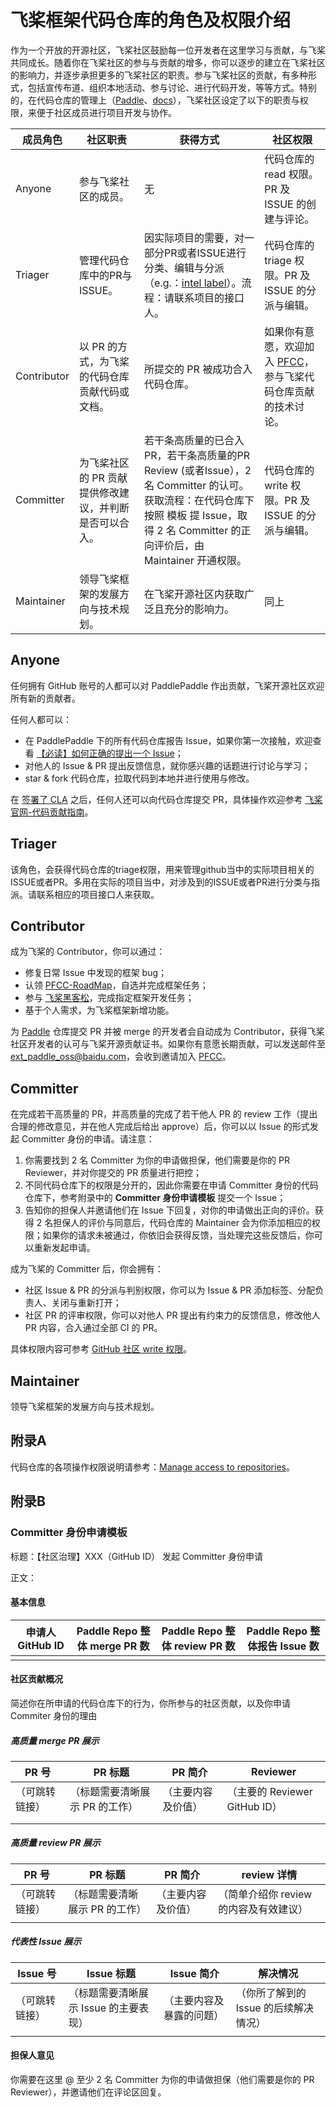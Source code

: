 # 飞桨框架代码仓库的角色及权限介绍

作为一个开放的开源社区，飞桨社区鼓励每一位开发者在这里学习与贡献，与飞桨共同成长。随着你在飞桨社区的参与与贡献的增多，你可以逐步的建立在飞桨社区的影响力，并逐步承担更多的飞桨社区的职责。参与飞桨社区的贡献，有多种形式，包括宣传布道、组织本地活动、参与讨论、进行代码开发，等等方式。特别的，在代码仓库的管理上（[Paddle](https://github.com/PaddlePaddle/Paddle)、[docs](https://github.com/PaddlePaddle/docs)），飞桨社区设定了以下的职责与权限，来便于社区成员进行项目开发与协作。

| 成员角色    | 社区职责                                               | 获得方式                                                     | 社区权限                                                     |
| ----------- | ------------------------------------------------------ | ------------------------------------------------------------ | ------------------------------------------------------------ |
| Anyone      | 参与飞桨社区的成员。                                   | 无                                                           | 代码仓库的 read 权限。PR 及 ISSUE 的创建与评论。             |
| Triager     | 管理代码仓库中的PR与ISSUE。                            | 因实际项目的需要，对一部分PR或者ISSUE进行分类、编辑与分派（e.g.：[intel label](https://github.com/PaddlePaddle/Paddle/issues?q=label%3Aintel+)）。流程：请联系项目的接口人。 | 代码仓库的 triage 权限。PR 及 ISSUE 的分派与编辑。           |
| Contributor | 以 PR 的方式，为飞桨的代码仓库贡献代码或文档。         | 所提交的 PR 被成功合入代码仓库。                             | 如果你有意愿，欢迎加入 [PFCC](https://github.com/PaddlePaddle/community/tree/master/pfcc)，参与飞桨代码仓库贡献的技术讨论。 |
| Committer   | 为飞桨社区的 PR 贡献提供修改建议，并判断是否可以合入。 | 若干条高质量的已合入 PR，若干条高质量的PR Review (或者Issue），2 名 Committer 的认可。获取流程：在代码仓库下按照 模板 提 Issue，取得 2 名 Committer 的正向评价后，由 Maintainer 开通权限。 | 代码仓库的 write 权限。PR 及 ISSUE 的分派与编辑。            |
| Maintainer  | 领导飞桨框架的发展方向与技术规划。                     | 在飞桨开源社区内获取广泛且充分的影响力。                     | 同上                                                         |

## Anyone

任何拥有 GitHub 账号的人都可以对 PaddlePaddle 作出贡献，飞桨开源社区欢迎所有新的贡献者。

任何人都可以：

- 在 PaddlePaddle 下的所有代码仓库报告 Issue，如果你第一次接触，欢迎查看 [【必读】如何正确的提出一个 Issue](https://github.com/PaddlePaddle/Paddle/issues/41281)；
- 对他人的 Issue & PR 提出反馈信息，就你感兴趣的话题进行讨论与学习；
- star & fork 代码仓库，拉取代码到本地并进行使用与修改。

在 [签署了 CLA](https://cla-assistant.io/PaddlePaddle/Paddle) 之后，任何人还可以向代码仓库提交 PR，具体操作欢迎参考 [飞桨官网-代码贡献指南](https://www.paddlepaddle.org.cn/documentation/docs/zh/develop/dev_guides/code_contributing_path_cn.html)。

## Triager

该角色，会获得代码仓库的triage权限，用来管理github当中的实际项目相关的ISSUE或者PR。多用在实际的项目当中，对涉及到的ISSUE或者PR进行分类与指派。请联系相应的项目接口人来获取。

## Contributor

成为飞桨的 Contributor，你可以通过：

- 修复日常 Issue 中发现的框架 bug；
- 认领 [PFCC-RoadMap](https://github.com/PaddlePaddle/Paddle/issues/42571)，自选并完成框架任务；
- 参与 [飞桨黑客松](https://github.com/PaddlePaddle/Paddle/issues/42410)，完成指定框架开发任务；
- 基于个人需求，为飞桨框架新增功能。

为 [Paddle](https://github.com/PaddlePaddle/Paddle) 仓库提交 PR 并被 merge 的开发者会自动成为 Contributor，获得飞桨社区开发者的认可与飞桨开源贡献证书。如果你有意愿长期贡献，可以发送邮件至 [ext_paddle_oss@baidu.com](mailto:ext_paddle_oss@baidu.com)，会收到邀请加入 [PFCC](https://github.com/PaddlePaddle/community/tree/master/pfcc)。

## Committer

在完成若干高质量的 PR，并高质量的完成了若干他人 PR 的 review 工作（提出合理的修改意见，并在他人完成后给出 approve）后，你可以以 Issue 的形式发起 Committer 身份的申请。请注意：

1. 你需要找到 2 名 Committer 为你的申请做担保，他们需要是你的 PR Reviewer，并对你提交的 PR 质量进行把控；
2. 不同代码仓库下的权限是分开的，因此你需要在申请 Committer 身份的代码仓库下，参考附录中的 **Committer 身份申请模板** 提交一个 Issue；
3. 告知你的担保人并邀请他们在 Issue 下回复，对你的申请做出正向的评价。获得 2 名担保人的评价与同意后，代码仓库的 Maintainer 会为你添加相应的权限；如果你的请求未被通过，你依旧会获得反馈，当处理完这些反馈后，你可以重新发起申请。

成为飞桨的 Committer 后，你会拥有：

- 社区 Issue & PR 的分派与判别权限，你可以为 Issue & PR 添加标签、分配负责人、关闭与重新打开；
- 社区 PR 的评审权限，你可以对他人 PR 提出有约束力的反馈信息，修改他人 PR 内容，合入通过全部 CI 的 PR。

具体权限内容可参考 [GitHub 社区 write 权限](https://docs.github.com/en/organizations/managing-access-to-your-organizations-repositories/repository-roles-for-an-organization)。

## Maintainer

领导飞桨框架的发展方向与技术规划。

## 附录A
代码仓库的各项操作权限说明请参考：[Manage access to repositories](https://docs.github.com/en/organizations/managing-access-to-your-organizations-repositories/repository-roles-for-an-organization)。

## 附录B

### Committer 身份申请模板

标题：【社区治理】XXX（GitHub ID） 发起 Committer 身份申请

正文：

#### 基本信息

| 申请人 GitHub ID | **Paddle Repo 整体 merge PR 数** | **Paddle Repo 整体 review PR 数** | **Paddle Repo 整体报告 Issue 数** |
| ---------------- | -------------------------------- | --------------------------------- | --------------------------------- |
|                  |                                  |                                   |                                   |

#### 社区贡献概况

简述你在所申请的代码仓库下的行为，你所参与的社区贡献，以及你申请 Commiter 身份的理由

##### 高质量 merge PR 展示

| PR 号          | PR 标题                        | PR 简介            | Reviewer                      |
| -------------- | ------------------------------ | ------------------ | ----------------------------- |
| （可跳转链接） | （标题需要清晰展示 PR 的工作） | （主要内容及价值） | （主要的 Reviewer GitHub ID） |
|                |                                |                    |                               |
|                |                                |                    |                               |

##### 高质量 review PR 展示

| PR 号          | PR 标题                        | PR 简介            | review 详情                            |
| -------------- | ------------------------------ | ------------------ | -------------------------------------- |
| （可跳转链接） | （标题需要清晰展示 PR 的工作） | （主要内容及价值） | （简单介绍你 review 的内容及有效建议） |
|                |                                |                    |                                        |

##### 代表性 Issue 展示

| Issue 号       | Issue 标题                            | Issue 简介               | 解决情况                              |
| -------------- | ------------------------------------- | ------------------------ | ------------------------------------- |
| （可跳转链接） | （标题需要清晰展示 Issue 的主要表现） | （主要内容及暴露的问题） | （你所了解到的 Issue 的后续解决情况） |
|                |                                       |                          |                                       |

#### 担保人意见

你需要在这里 @ 至少 2 名 Committer 为你的申请做担保（他们需要是你的 PR Reviewer），并邀请他们在评论区回复。